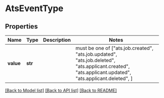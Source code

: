 # AtsEventType


## Properties
Name | Type | Description | Notes
------------ | ------------- | ------------- | -------------
**value** | **str** |  |  must be one of ["ats.job.created", "ats.job.updated", "ats.job.deleted", "ats.applicant.created", "ats.applicant.updated", "ats.applicant.deleted", ]

[[Back to Model list]](../../README.md#documentation-for-models) [[Back to API list]](../../README.md#documentation-for-api-endpoints) [[Back to README]](../../README.md)


